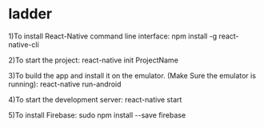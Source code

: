 # ladder


1)To install React-Native command line interface:
 	npm install -g react-native-cli

2)To start the project:
	react-native init ProjectName

3)To build the app and install it on the emulator. (Make Sure the emulator is running):
	react-native run-android 

4)To start the development server:
	react-native start

5)To install Firebase:
	sudo npm install --save firebase


